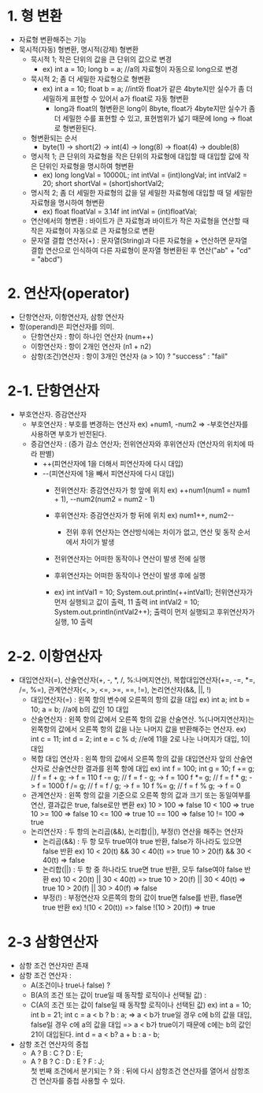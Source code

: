 # 1. 형 변환
 - 자료형 변환해주는 기능
 - 묵시적(자동) 형변환, 명시적(강제) 형변환
    - 묵시적 1; 작은 단위의 값을 큰 단위의 값으로 변경
      - ex) int a = 10;
       long b = a; //a의 자료형이 자동으로 long으로 변경 
    - 묵시적 2; 좀 더 세밀한 자료형으로 형변환
      - ex) int a = 10;
       float b = a; //int와 float가 같은 4byte지만 실수가 좀 더 세밀하게 표현할 수 있어서 a가 float로 자동 형변환
         - long과 float의 형변환은 long이 8byte, float가 4byte지만 실수가 좀 더 세밀한 수를 표현할 수 있고, 표현범위가 넓기 때문에 long -> float로 형변환된다.
    - 형변환되는 순서
      - byte(1) -> short(2) -> int(4) -> long(8) -> float(4) -> double(8)
    - 명시적 1; 큰 단위의 자료형을 작은 단위의 자료형에 대입할 때 대입할 값에 작은 단위인 자료형을 명시하여 형변환
      - ex) long longVal = 10000L;
            int intVal = (int)longVal;
            int intVal2 = 20;
            short shortVal = (short)shortVal2;
    - 명시적 2; 좀 더 세밀한 자료형의 값을 덜 세밀한 자료형에 대입할 때 덜 세밀한 자료형을 명시하여 형변환
      - ex) float floatVal = 3.14f
            int  intVal = (int)floatVal;
    - 연산에서의 형변환 : 바이트가 큰 자료형과 바이트가 작은 자료형을 연산할 때
    작은 자료형이 자동으로 큰 자료형으로 변환
    - 문자열 결합 연산자(+) : 문자열(String)과 다른 자료형을 + 연산하면 문자열 결합 연산으로 인식하여 다른 자료형이 문자열 형변환된 후 연산("ab" + "cd" = "abcd")

# 2. 연산자(operator)
 - 단항연산자, 이항연산자, 삼항 연산자
 - 항(operand)은 피연산자를 의미.
     - 단항연산자 : 항이 하나인 연산자 (num++)
     - 이항연산자 : 항이 2개인 연산자 (n1 + n2)
     - 삼항(조건)연산자 : 항이 3개인 연산자 (a > 10) ? "success" : "fail"

# 2-1. 단항연산자
 - 부호연산자. 증감연산자
     - 부호연산자 : 부호를 변경하는 연산자 ex) +num1, -num2 => -부호연산자를 사용하면 부호가 반전된다.
     - 증감연산자 : (증가 감소 연산자; 전위연산자와 후위연산자 (연산자의 위치에 따라 판별) 
       - ++(피연산자에 1을 더해서 피연산자에 다시 대입)
       - --(피연산자에 1을 빼서 피연산자에 다시 대입)
         - 전위연산자: 증감연산자가 항 앞에 위치 ex) ++num1(num1 = num1 + 1), --num2(num2 = num2 - 1)
         - 후위연산자: 증감연산자가 항 뒤에 위치 ex) num1++, num2--
             - 전위 후위 연산자는 연산방식에는 차이가 없고, 연산 및 동작 순서에서 차이가 발생 

         - 전위연산자는 어떠한 동작이나 연산이 발생 전에 실행    
         - 후위연산자는 어떠한 동작이나 연산이 발생 후에 실행
         - ex) int intVal1 = 10;
               System.out.println(++intVal1);
               전위연산자가 먼저 실행되고 값이 출력, 11 출력
               int intVal2 = 10;
               System.out.println(intVal2++);
               출력이 먼저 실행되고 후위연산자가 실행, 10 출력

# 2-2. 이항연산자
 - 대입연산자(=), 산술연산자(+, -, *, /, %:나머지연산), 복합대입연산자(+=, -=, *=, /=, %=), 관계연산자(<, >, <=, >=, ==, !=), 논리연산자(&&, ||, !)
     - 대입연산자(=) : 왼쪽 항의 변수에 오른쪽의 항의 값을 대입
      ex) int a;
          int b = 10;
          a = b; //a에 b의 값인 10 대입
     - 산술연산자 : 왼쪽 항의 값에서 오른쪽 항의 값을 산술연산. %(나머지연산자)는 왼쪽항의 값에서 오른쪽 항의 값을 나눈 나머지 값을 반환해주는 연산자.
      ex) int c = 11;
          int d = 2;
          int e = c % d; //e에 11을 2로 나눈 나머지가 대입, 1이 대입
     - 복합 대입 연산자 : 왼쪽 항의 값에서 오른쪽 항의 값을 대입연산자 앞의 산술연산자로 산술연산한 결과를 왼쪽 항에 대입
      ex) int f = 100;
          int g = 10;
          f += g; // f = f + g; -> f = 110
          f -= g; // f = f - g; -> f = 100
          f *= g; // f = f * g; -> f = 1000
          f /= g; // f = f / g; -> f = 10
          f %= g; // f = f % g; -> f = 0
     - 관계연산자 : 왼쪽 항의 값을 기준으로 오른쪽 항의 값과 크기 또는 동일여부를 연산, 결과값은 true, false로만 변환
       ex)  10 > 100 => false
            10 < 100 => true 
            10 >= 100 => false
            10 <= 100 => true
            10 == 100 => false
            10 != 100 => true
     - 논리연산자 : 두 항의 논리곱(&&), 논리합(||), 부정(!) 연산을 해주는 연산자       
         - 논리곱(&&) : 두 항 모두 true여야 true 반환, false가 하나라도 있으면 false 반환
            ex) 10 < 20(t) && 30 < 40(t) => true
                10 > 20(f) && 30 < 40(t) => false
         - 논리합(||) : 두 항 중 하나라도 true면 true 반환, 모두 false여야 false 반환
            ex) 10 < 20(t) || 30 < 40(t) => true
                10 > 20(f) || 30 < 40(t) => true
                10 > 20(f) || 30 > 40(f) => false
         - 부정(!) : 부정연산자 오른쪽의 항의 값이 true면 false를 반환, flase면 true 반환
            ex) !(10 < 20(t)) => false
                !(10 > 20(f)) => true
# 2-3 삼항연산자
  - 삼항 조건 연산자만 존재
  - 삼항 조건 연산자 : 
     - A(조건이나 true나 false) ? 
     - B(A의 조건 또는 값이 true일 때 동작할 로직이나 선택될 값) :
     - C(A의 조건 또는 값이 false일 때 동작할 로직이나 선택된 값)
       ex) int a = 10;
           int b = 21;
           int c = a < b ? b : a;
           => a < b가 true일 경우 c에 b의 값을 대입, false일 경우 c에 a의 값을 대입
           => a < b가 true이기 때문에 c에는 b의 값인 21이 대입된다.
           int d = a < b? a + b : a - b;
  - 삼항 조건 연산자의 중첩
     - A ? B : C ? D : E;
     - A ? <span style="color:'blue';">B ? C : D</span> : <span style="color:'red';">E ? F : J</span>;  
     첫 번째 조건에서 분기되는 ? 와 : 뒤에 다시 삼항조건 연산자를 열어서 삼항조건 연산자를 중첩 사용할 수 있다.